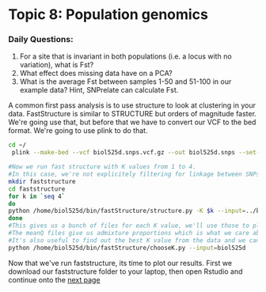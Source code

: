# Topic 8: Population genomics

### Daily Questions:
1. For a site that is invariant in both populations (i.e. a locus with no variation), what is Fst?
2. What effect does missing data have on a PCA?
3. What is the average Fst between samples 1-50 and 51-100 in our example data? Hint, SNPrelate can calculate Fst.

A common first pass analysis is to use structure to look at clustering in your data. FastStructure is similar to STRUCTURE but orders of magnitude faster. We're going use that, but before that we have to convert our VCF to the bed format. We're going to use plink to do that.

```bash
cd ~/
 plink --make-bed --vcf biol525d.snps.vcf.gz --out biol525d.snps --set-missing-var-ids @:# --double-id --allow-extra-chr

#Now we run fast structure with K values from 1 to 4.
#In this case, we're not explicitely filtering for linkage between SNPs (which you should), although subsetting to 10% of sites helps that somewhat.
mkdir faststructure
cd faststructure
for k in `seq 4`
do
python /home/biol525d/bin/fastStructure/structure.py -K $k --input=../biol525d.snps --output=biol525d
done
#This gives us a bunch of files for each K value, we'll use those to plot.
#The meanQ files give us admixture proportions which is what we care about.
#It's also useful to find out the best K value from the data and we can do that using faststructure
python /home/biol525d/bin/fastStructure/chooseK.py --input=biol525d
```
Now that we've run faststructure, its time to plot our results. First we download our faststructure folder to your laptop, then open Rstudio and continue onto the [next page](https://github.com/owensgl/biol525D/blob/master/Topic_8-9/plotting_structure.md)

